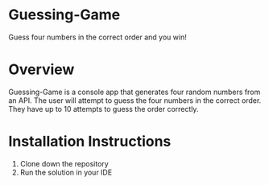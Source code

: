 # Guessing-Game
Guess four numbers in the correct order and you win!

# Overview
Guessing-Game is a console app that generates four random numbers from an API.  The user will attempt to guess the four numbers in the correct order.  They have up to 10 attempts to guess the order correctly.

# Installation Instructions
1. Clone down the repository
2. Run the solution in your IDE
